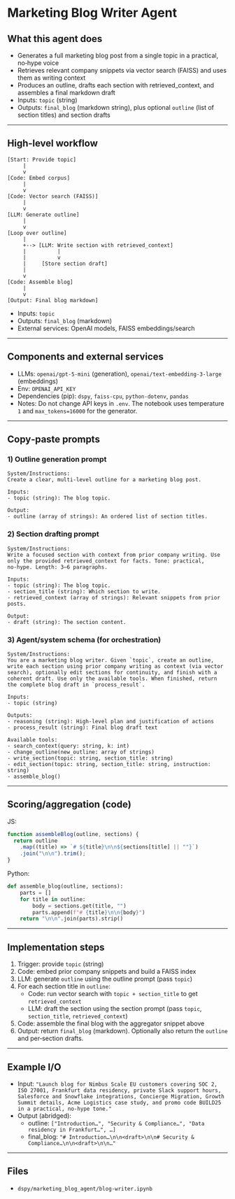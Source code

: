 # Marketing Blog Writer Agent

## What this agent does
- Generates a full marketing blog post from a single topic in a practical, no‑hype voice
- Retrieves relevant company snippets via vector search (FAISS) and uses them as writing context
- Produces an outline, drafts each section with retrieved_context, and assembles a final markdown draft
- Inputs: `topic` (string)
- Outputs: `final_blog` (markdown string), plus optional `outline` (list of section titles) and section drafts

---

## High-level workflow
```
[Start: Provide topic]
     |
     v
[Code: Embed corpus]
     |
     v
[Code: Vector search (FAISS)]
     |
     v
[LLM: Generate outline]
     |
     v
[Loop over outline]
     |
     +--> [LLM: Write section with retrieved_context]
     |          |
     |          v
     |     [Store section draft]
     |
     v
[Code: Assemble blog]
     |
     v
[Output: Final blog markdown]
```
- Inputs: `topic`
- Outputs: `final_blog` (markdown)
- External services: OpenAI models, FAISS embeddings/search

---

## Components and external services
- LLMs: `openai/gpt-5-mini` (generation), `openai/text-embedding-3-large` (embeddings)
- Env: `OPENAI_API_KEY`
- Dependencies (pip): `dspy`, `faiss-cpu`, `python-dotenv`, `pandas`
- Notes: Do not change API keys in `.env`. The notebook uses temperature `1` and `max_tokens=16000` for the generator.

---

## Copy‑paste prompts

### 1) Outline generation prompt
```
System/Instructions:
Create a clear, multi‑level outline for a marketing blog post.

Inputs:
- topic (string): The blog topic.

Output:
- outline (array of strings): An ordered list of section titles.
```

### 2) Section drafting prompt
```
System/Instructions:
Write a focused section with context from prior company writing. Use only the provided retrieved_context for facts. Tone: practical, no‑hype. Length: 3–6 paragraphs.

Inputs:
- topic (string): The blog topic.
- section_title (string): Which section to write.
- retrieved_context (array of strings): Relevant snippets from prior posts.

Output:
- draft (string): The section content.
```

### 3) Agent/system schema (for orchestration)
```
System/Instructions:
You are a marketing blog writer. Given `topic`, create an outline, write each section using prior company writing as context (via vector search), optionally edit sections for continuity, and finish with a coherent draft. Use only the available tools. When finished, return the complete blog draft in `process_result`.

Inputs:
- topic (string)

Outputs:
- reasoning (string): High‑level plan and justification of actions
- process_result (string): Final blog draft text

Available tools:
- search_context(query: string, k: int)
- change_outline(new_outline: array of strings)
- write_section(topic: string, section_title: string)
- edit_section(topic: string, section_title: string, instruction: string)
- assemble_blog()
```

---

## Scoring/aggregation (code)
JS:
```javascript
function assembleBlog(outline, sections) {
  return outline
    .map((title) => `# ${title}\n\n${sections[title] || ""}`)
    .join("\n\n").trim();
}
```

Python:
```python
def assemble_blog(outline, sections):
    parts = []
    for title in outline:
        body = sections.get(title, "")
        parts.append(f"# {title}\n\n{body}")
    return "\n\n".join(parts).strip()
```

---

## Implementation steps
1) Trigger: provide `topic` (string)
2) Code: embed prior company snippets and build a FAISS index
3) LLM: generate `outline` using the outline prompt (pass `topic`)
4) For each section title in `outline`:
   - Code: run vector search with `topic + section_title` to get `retrieved_context`
   - LLM: draft the section using the section prompt (pass `topic`, `section_title`, `retrieved_context`)
5) Code: assemble the final blog with the aggregator snippet above
6) Output: return `final_blog` (markdown). Optionally also return the `outline` and per‑section drafts.

---

## Example I/O
- Input: `"Launch blog for Nimbus Scale EU customers covering SOC 2, ISO 27001, Frankfurt data residency, private Slack support hours, Salesforce and Snowflake integrations, Concierge Migration, Growth Summit details, Acme Logistics case study, and promo code BUILD25 in a practical, no‑hype tone."`
- Output (abridged):
  - outline: `["Introduction…", "Security & Compliance…", "Data residency in Frankfurt…", …]`
  - final_blog: `"# Introduction…\n\n<draft>\n\n# Security & Compliance…\n\n<draft>\n\n…"`

---

## Files
- `dspy/marketing_blog_agent/blog-writer.ipynb`

